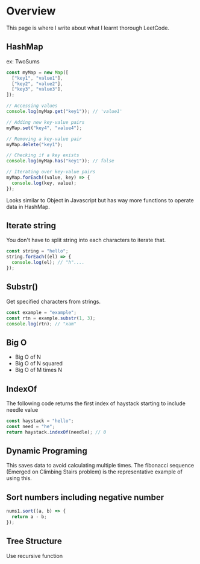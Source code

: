 # Overview

This page is where I write about what I learnt thorough LeetCode.

## HashMap

ex: TwoSums

```javascript
const myMap = new Map([
  ["key1", "value1"],
  ["key2", "value2"],
  ["key3", "value3"],
]);

// Accessing values
console.log(myMap.get("key1")); // 'value1'

// Adding new key-value pairs
myMap.set("key4", "value4");

// Removing a key-value pair
myMap.delete("key1");

// Checking if a key exists
console.log(myMap.has("key1")); // false

// Iterating over key-value pairs
myMap.forEach((value, key) => {
  console.log(key, value);
});
```

Looks similar to Object in Javascript but has way more functions to operate data in HashMap.

## Iterate string

You don't have to split string into each characters to iterate that.

```javascript
const string = "hello";
string.forEach((el) => {
  console.log(el); // "h"....
});
```

## Substr()

Get specified characters from strings.

```javascript
const example = "example";
const rtn = example.substr(1, 3);
console.log(rtn); // "xam"
```

## Big O

- Big O of N
- Big O of N squared
- Big O of M times N

## IndexOf

The following code returns the first index of haystack starting to include needle value

```javascript
const haystack = "hello";
const need = "he";
return haystack.indexOf(needle); // 0
```

## Dynamic Programing

This saves data to avoid calculating multiple times.
The fibonacci sequence (Emerged on Climbing Stairs problem) is the representative example of using this.

## Sort numbers including negative number

```javascript
nums1.sort((a, b) => {
  return a - b;
});
```

## Tree Structure

Use recursive function
